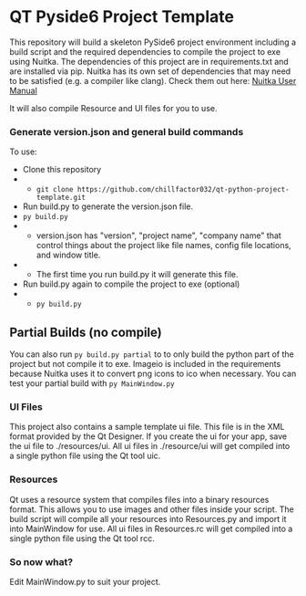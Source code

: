 # QT Pyside6 Project Template

This repository will build a skeleton PySide6 project environment including a build script and the required dependencies to compile the project to exe using Nuitka. The dependencies of this project are in requirements.txt and are installed via pip. Nuitka has its own set of dependencies that may need to be satisfied (e.g. a compiler like clang). Check them out here:
[Nuitka User Manual](https://nuitka.net/doc/user-manual.html)

It will also compile Resource and UI files for you to use.

### Generate version.json and general build commands
To use:
 - Clone this repository
 - - `git clone https://github.com/chillfactor032/qt-python-project-template.git`
 - Run build.py to generate the version.json file.
 - `py build.py`
 - - version.json has "version", "project name", "company name" that control things about the project like file names, config file locations, and window title.
 - - The first time you run build.py it will generate this file.
- Run build.py again to compile the project to exe (optional)
- - `py build.py`

## Partial Builds (no compile)
You can also run `py build.py partial` to to only build the python part of the project but not compile it to exe. Imageio is included in the requirements because Nuitka uses it to convert png icons to ico when necessary.
You can test your partial build with `py MainWindow.py`

### UI Files
This project also contains a sample template ui file. This file is in the XML format provided by the Qt Designer. If you create the ui for your app, save the ui file to ./resources/ui. All ui files in ./resource/ui will get compiled into a single python file using the Qt tool uic.

### Resources
Qt uses a resource system that compiles files into a binary resources format. This allows you to use images and other files inside your script. The build script will compile all your resources into Resources.py and import it into MainWindow for use. All ui files in Resources.rc will get compiled into a single python file using the Qt tool rcc.

### So now what?
Edit MainWindow.py to suit your project.